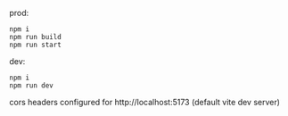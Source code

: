 prod:
```
npm i
npm run build
npm run start
```

dev:
```
npm i
npm run dev
```
cors headers configured for http://localhost:5173 (default vite dev server)